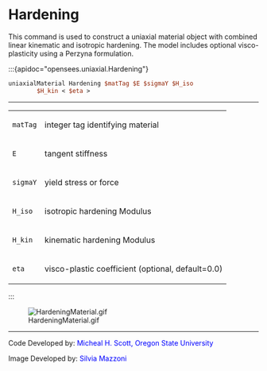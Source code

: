 # Hardening

<p>This command is used to construct a uniaxial material object with
combined linear kinematic and isotropic hardening. The model includes
optional visco-plasticity using a Perzyna formulation.</p>

:::{apidoc="opensees.uniaxial.Hardening"}
```tcl
uniaxialMaterial Hardening $matTag $E $sigmaY $H_iso
        $H_kin < $eta >
```
<hr />
<table>
<tbody>
<tr class="odd">
<td><code class="parameter-table-variable">matTag</code></td>
<td><p>integer tag identifying material</p></td>
</tr>
<tr class="even">
<td><code class="parameter-table-variable">E</code></td>
<td><p>tangent stiffness</p></td>
</tr>
<tr class="odd">
<td><code class="parameter-table-variable">sigmaY</code></td>
<td><p>yield stress or force</p></td>
</tr>
<tr class="even">
<td><code class="parameter-table-variable">H_iso</code></td>
<td><p>isotropic hardening Modulus</p></td>
</tr>
<tr class="odd">
<td><code class="parameter-table-variable">H_kin</code></td>
<td><p>kinematic hardening Modulus</p></td>
</tr>
<tr class="even">
<td><code class="parameter-table-variable">eta</code></td>
<td><p>visco-plastic coefficient (optional, default=0.0)</p></td>
</tr>
</tbody>
</table>
:::

<figure>
<img src="/OpenSeesRT/contrib/static/HardeningMaterial.gif" title="HardeningMaterial.gif"
alt="HardeningMaterial.gif" />
<figcaption aria-hidden="true">HardeningMaterial.gif</figcaption>
</figure>
<hr />
<p>Code Developed by: <span style="color:blue"> Micheal H. Scott,
Oregon State University </span></p>
<p>Image Developed by: <span style="color:blue"> Silvia Mazzoni
</span></p>
